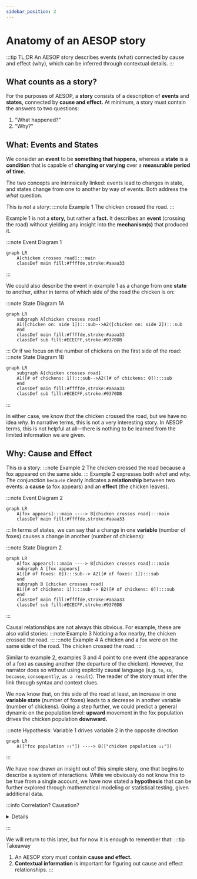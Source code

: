 ```yaml
---
sidebar_position: 2
---
```

# Anatomy of an AESOP story
:::tip TL;DR
An AESOP story describes events (what) connected by cause and effect (why), which can be inferred through contextual details.
:::
## What counts as a story? 
For the purposes of AESOP, a __story__ consists of a description of __events__ and __states,__ connected by __cause and effect.__ At minimum, a story must contain the answers to two questions:
1. "What happened?"
2. "Why?"

## What: Events and States
We consider an __event__ to be __something that happens,__ whereas a __state__ is a __condition__ that is capable of __changing or varying__ over a __measurable period of time.__ 

The two concepts are intrinsically linked: events lead to changes in state, and states change from one to another by way of events. Both address the _what_ question.

This is _not_ a story:
:::note Example 1
The chicken crossed the road.
:::

Example 1 is not a __story,__ but rather a __fact.__ It describes an __event__ (crossing the road) without yielding any insight into the __mechanism(s)__ that produced it.

:::note Event Diagram 1
```mermaid
graph LR
    A[chicken crosses road]:::main
    classDef main fill:#ffffde,stroke:#aaaa33
```
:::

We could also describe the event in example 1 as a change from one __state__ to another, either in terms of which side of the road the chicken is on:

:::note State Diagram 1A
```mermaid
graph LR
    subgraph A[chicken crosses road]
    A1([chicken on: side 1]):::sub-->A2([chicken on: side 2]):::sub
    end
    classDef main fill:#ffffde,stroke:#aaaa33
    classDef sub fill:#ECECFF,stroke:#9370DB
```
:::
Or if we focus on the number of chickens on the first side of the road:
:::note State Diagram 1B
```mermaid
graph LR
    subgraph A[chicken crosses road]
    A1([# of chickens: 1]):::sub-->A2([# of chickens: 0]):::sub
    end
    classDef main fill:#ffffde,stroke:#aaaa33
    classDef sub fill:#ECECFF,stroke:#9370DB
```
:::


In either case, we know _that_ the chicken crossed the road, but we have no idea _why._ In narrative terms, this is not a very interesting story. In AESOP terms, this is not helpful at all—there is nothing to be learned from the limited information we are given.

## Why: Cause and Effect
This _is_ a story:
:::note Example 2
The chicken crossed the road because a fox appeared on the same side.
:::
Example 2 expresses both _what_ and _why._ The conjunction `because` clearly indicates a __relationship__ between two events: a __cause__ (a fox appears) and an __effect__ (the chicken leaves).

:::note Event Diagram 2
```mermaid
graph LR
    A[fox appears]:::main ----> B[chicken crosses road]:::main
    classDef main fill:#ffffde,stroke:#aaaa33
```
:::
In terms of states, we can say that a change in one __variable__ (number of foxes) causes a change in another (number of chickens):

:::note State Diagram 2
```mermaid
graph LR
    A[fox appears]:::main ----> B[chicken crosses road]:::main
    subgraph A [fox appears]
    A1([# of foxes: 0]):::sub--> A2([# of foxes: 1]):::sub
    end
    subgraph B [chicken crosses road]
    B1([# of chickens: 1]):::sub--> B2([# of chickens: 0]):::sub
    end
    classDef main fill:#ffffde,stroke:#aaaa33
    classDef sub fill:#ECECFF,stroke:#9370DB
```
:::

Causal relationships are not always this obvious. For example, these are also valid stories:
:::note Example 3
Noticing a fox nearby, the chicken crossed the road.
:::
:::note Example 4
A chicken and a fox were on the same side of the road. The chicken crossed the road.
:::

Similar to example 2, examples 3 and 4 point to one event (the appearance of a fox) as causing another (the departure of the chicken). However, the narrator does so without using explicitly causal language (e.g. `to`, `so`, `because`, `consequently`, `as a result`). The reader of the story must infer the link through syntax and context clues.

We now know that, on this side of the road at least, an increase in one __variable state__ (number of foxes) leads to a decrease in another variable (number of chickens). Going a step further, we could predict a general dynamic on the population level: __upward__ movement in the fox population drives the chicken population __downward.__

:::note Hypothesis: Variable 1 drives variable 2 in the opposite direction
```mermaid
graph LR
    A(["fox population ↑↑"]) ----> B(["chicken population ↓↓"])
```
:::

We have now drawn an insight out of this simple story, one that begins to describe a system of interactions. While we obviously do not know this to be true from a single account, we have now stated a __hypothesis__ that can be further explored through mathematical modeling or statistical testing, given additional data.

:::info Correlation? Causation?
<details>

AESOP regards correlation and causation as equivalent, and treats un-sourced claims from interview subjects as truths unless otherwise specified. We do this for two important reasons:

1. AESOP relies on the methodology of system dynamics. Specifically, we use causal loop diagrams (story maps) to identify how fluctuations in tangible and intangible factors influence one another to produce different  behavioral outcomes. Doing so requires us to express every observation as an interaction between an upstream and a downstream variable. AESOP analysis is therefore necessarily embedded in a causal framework, and the expectation is that any resulting insights will be validated with futher qualitative and quantitative research.

2. As a narrative-based research tool seeking to identify unifying patterns from a diverse pool of human experiences, AESOP recognizes that individual and collective behavior are informed not only by established facts and empirical knowledge, but also by subjective emotions, attitudes, and beliefs. If we notice in a transcript that a subject claims that they drink apple juice in order to avoid hair loss, the expressed belief constitutes valuable data regardless of its external validity. Whether or not apple juice is truly an effective treatment, what matters is that the subject is acting on the belief that it is true.

</details>

:::

We will return to this later, but for now it is enough to remember that:
:::tip Takeaway
1. An AESOP story must contain __cause and effect.__
2. __Contextual information__ is important for figuring out cause and effect relationships.
:::